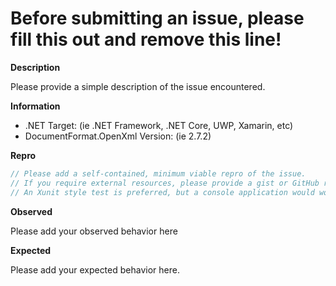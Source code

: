 # Before submitting an issue, please fill this out and remove this line!

**Description**

Please provide a simple description of the issue encountered.

**Information**

- .NET Target: (ie .NET Framework, .NET Core, UWP, Xamarin, etc)
- DocumentFormat.OpenXml Version: (ie 2.7.2)

**Repro**

```csharp
// Please add a self-contained, minimum viable repro of the issue.
// If you require external resources, please provide a gist or GitHub repro
// An Xunit style test is preferred, but a console application would work too.
``` 

**Observed**

Please add your observed behavior here

**Expected**

Please add your expected behavior here.
